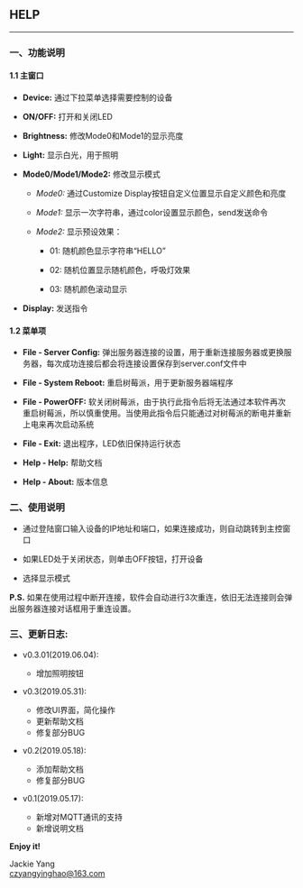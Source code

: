 ## HELP
---------------------------------------

### 一、功能说明
#### 1.1 主窗口
- **Device:** 通过下拉菜单选择需要控制的设备
  
- **ON/OFF:** 打开和关闭LED

- **Brightness:** 修改Mode0和Mode1的显示亮度

- **Light:** 显示白光，用于照明

- **Mode0/Mode1/Mode2:** 修改显示模式

    - *Mode0:* 通过Customize Display按钮自定义位置显示自定义颜色和亮度

    - *Mode1:* 显示一次字符串，通过color设置显示颜色，send发送命令

    - *Mode2:* 显示预设效果：
        - 01: 随机颜色显示字符串“HELLO”
 
        - 02: 随机位置显示随机颜色，呼吸灯效果
 
        - 03: 随机颜色滚动显示

- **Display:** 发送指令
#### 1.2 菜单项
- **File - Server Config:** 弹出服务器连接的设置，用于重新连接服务器或更换服务器，每次成功连接后都会将连接设置保存到server.conf文件中

- **File - System Reboot:** 重启树莓派，用于更新服务器端程序

- **File - PowerOFF:** 软关闭树莓派，由于执行此指令后将无法通过本软件再次重启树莓派，所以慎重使用。当使用此指令后只能通过对树莓派的断电并重新上电来再次启动系统

- **File - Exit:** 退出程序，LED依旧保持运行状态

- **Help - Help:** 帮助文档

- **Help - About:** 版本信息

### 二、使用说明
- 通过登陆窗口输入设备的IP地址和端口，如果连接成功，则自动跳转到主控窗口  

- 如果LED处于关闭状态，则单击OFF按钮，打开设备  

- 选择显示模式

**P.S.** 如果在使用过程中断开连接，软件会自动进行3次重连，依旧无法连接则会弹出服务器连接对话框用于重连设置。

### 三、更新日志:
- v0.3.01(2019.06.04):
    - 增加照明按钮

- v0.3(2019.05.31):
    - 修改UI界面，简化操作
    - 更新帮助文档
    - 修复部分BUG

- v0.2(2019.05.18):
    - 添加帮助文档
    - 修复部分BUG

- v0.1(2019.05.17):
    - 新增对MQTT通讯的支持
    - 新增说明文档

**Enjoy it!**  

Jackie Yang  
<czyangyinghao@163.com>  
